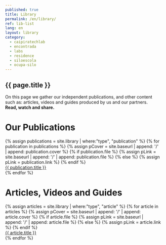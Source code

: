 ```yaml
---
published: true
title: Library
permalink: /en/library/
ref: lib-list
lang: en
layout: library
category: 
  - caipiratechlab
  - encontrada
  - labs
  - residence
  - siloescola
  - ocupa-silo
---
```


<section class="content-text">
    <h2>{{ page.title }}</h2>
    On this page we gather our independent publications, and other content such as: articles, videos and guides produced by us and our partners. <br>
    <strong>Read, watch and share.</strong>
</section>

# Our Publications

<section class="home-items-wrapper">
    {% assign publications = site.library | where:"type", "publication" %}
    {% for publication in publications %}
      {% assign pCover = site.baseurl | append: '/' | append: publication.cover %}
      {% if publication.file %}
        {% assign pLink = site.baseurl | append: '/' | append: publication.file %}
      {% else %}
        {% assign pLink = publication.link %}
      {% endif %}
      <a class="home-item home-card library-card" href="{{ pLink }}" target="_blank">
        <div class="list-item-image" style="background-image: url('{{ pCover }}');">
          <div class="list-item-title">{{ publication.title }}</div>
        </div>
      </a>
    {% endfor %}
</section>

# Articles, Videos and Guides

<section class="home-items-wrapper">
    {% assign articles = site.library | where:"type", "article" %}
    {% for article in articles %}
      {% assign pCover = site.baseurl | append: '/' | append: article.cover %}
      {% if article.file %}
        {% assign pLink = site.baseurl | append: '/' | append: article.file %}
      {% else %}
        {% assign pLink = article.link %}
      {% endif %}
      <a class="home-item home-card library-card" href="{{ pLink }}" target="_blank">
        <div class="list-item-image" style="background-image: url('{{ pCover }}');">
          <div class="list-item-title">{{ article.title }}</div>
        </div>
      </a>
    {% endfor %}
</section>

